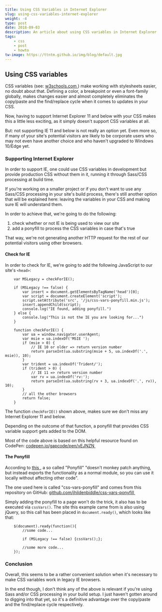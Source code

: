 ```yaml
---
title: Using CSS Variables in Internet Explorer
slug: using-css-variables-internet-explorer
weight: -4
type: post
date: 2018-09-03
description: An article about using CSS variables in Internet Explorer which doesn't natively support them.
tags: 
    - css
    - post
    - howto
tw-image: https://ttntm.github.io/img/blog/default.jpg
---
```


## Using CSS variables

CSS variables (see: <a href="https://github.com/sindresorhus/ponyfill" rel="noopener" target="_blank">w3schools.com&nbsp;<i class="fas fa-external-link-alt fa-xs"></i></a>) make working with stylesheets easier, no doubt about that. Defining a color, a breakpoint or even a font-family globally, makes changes easier and almost completely eliminates the copy/paste and the find/replace cycle when it comes to updates in your CSS.

Now, having to support Internet Explorer 11 and below with your CSS makes this a little less exciting, as it simply doesn't support CSS variables at all. 

But: not supporting IE 11 and below is not really an option yet. Even more so, if many of your site's potential visitors are likely to be corporate users who may not even have another choice and who haven't upgraded to Windows 10/Edge yet.

### Supporting Internet Explorer

In order to support IE, one could use CSS variables in development but provide production CSS without them in it, running it through Sass/CSS processing at build time.

If you're working on a smaller project or if you don't want to use any Sass/CSS processing in your site's build process, there's still another option that will be explained here: leaving the variables in your CSS and making sure IE will understand them. 

In order to achieve that, we're going to do the following:

1. check whether or not IE is being used to view our site
2. add a ponyfill to process the CSS variables in case that's true

That way, we're not generating another HTTP request for the rest of our potential visitors using other browsers.

#### Check for IE

In order to check for IE, we're going to add the following JavaScript to our site's `<head>`:

        var MSLegacy = checkForIE();
            
        if (MSLegacy !== false) {
            var insert = document.getElementsByTagName('head')[0];
            var script = document.createElement('script');
            script.setAttribute('src', '/js/css-vars-ponyfill.min.js');
            insert.appendChild(script);
            console.log("IE found, adding ponyfill.")
        } else {
            console.log("This is not the IE you are looking for...")
        }
            
        function checkForIE() {
            var ua = window.navigator.userAgent;
            var msie = ua.indexOf('MSIE ');
            if (msie > 0) {
                // IE 10 or older => return version number
                return parseInt(ua.substring(msie + 5, ua.indexOf('.', msie)), 10);
            }
            var trident = ua.indexOf('Trident/');
            if (trident > 0) {
                // IE 11 => return version number
                var rv = ua.indexOf('rv:');
                return parseInt(ua.substring(rv + 3, ua.indexOf('.', rv)), 10);
            }
            // all the other browsers
            return false;
        }

The function `checkForIE()` shown above, makes sure we don't miss any Internet Explorer 11 and below. 

Depending on the outcome of that function, a ponyfill that provides CSS variable support gets added to the DOM.

Most of the code above is based on this helpful resource found on CodePen: <a href="https://github.com/sindresorhus/ponyfill" rel="noopener" target="_blank">codepen.io/gapcode/pen/vEJNZN&nbsp;<i class="fas fa-external-link-alt fa-xs"></i></a>

#### The Ponyfill

According to <a href="https://github.com/sindresorhus/ponyfill" rel="noopener" target="_blank">this&nbsp;<i class="fas fa-external-link-alt fa-xs"></i></a>, a so called "Ponyfill" "doesn't monkey patch anything, but instead exports the functionality as a normal module, so you can use it locally without affecting other code".

The one used here is called "css-vars-ponyfill" and comes from this repository on GitHub: <a href="https://github.com/jhildenbiddle/css-vars-ponyfill" rel="noopener" target="_blank">github.com/jhildenbiddle/css-vars-ponyfill&nbsp;<i class="fas fa-external-link-alt fa-xs"></i></a>

Simply adding the ponyfill to a page won't do the trick, it also has to be executed via `cssVars()`. The site this example came from is also using jQuery, so this call has been placed in `document.ready()`, which looks like that:

        $(document).ready(function(){
            //some code...

            if (MSLegacy !== false) {cssVars();};
            
            //some more code...
        });

### Conclusion

Overall, this seems to be a rather convenient solution when it's necessary to make CSS variables work in legacy IE browsers. 

In the end though, I don't think any of the above is relevant if you're using Sass and/or CSS processing in your build setup. I just haven't gotten around to digging into that yet, so it's a definitive advantage over the copy/paste and the find/replace cycle respectively.